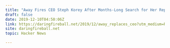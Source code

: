 ```yaml
---
title: "Away Fires CEO Steph Korey After Months-Long Search for Her Replacement"
draft: false
date: 2019-12-10T04:50:06Z
link: https://daringfireball.net/2019/12/away_replaces_ceo?utm_medium=RSS&utm_source=hune
site: daringfireball.net
topic: Hacker News  

---
```


